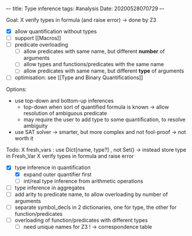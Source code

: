 –-
title: Type inference
tags: #analysis
Date: 20200528070729
–-

Goal:
X verify types in formula (and raise error) → done by Z3
- [x] allow quantification without types
- [ ] support [[Macros]]
- [ ] predicate overloading
    - [ ] allow predicates with same name, but different **number** of arguments
    - [ ] allow types and functions/predicates with the same name
    - [ ] allow predicates with same name, but different **type** of arguments
- [ ] optimisation: see [[Type and Binary Quantifications]]

Options:
* use top-down and bottom-up inferences
    * top-down when sort of quantified formula is known → allow resolution of ambiguous predicate
    * may require the user to add type to some quantification, to resolve ambiguity
* use SAT solver → smarter, but more complex and not fool-proof → not worth it

Todo:
X fresh_vars : use Dict[name, type?] , not Set() → instead store type in Fresh_Var
X verify types in formula and raise error
- [x] type inference in quantification
    - [x] expand outer quantifier first
    - [ ] int/real type inference from arithmetic operations
- [ ] type inference in aggregates
- [ ] add arity to predicate name, to allow overloading by number of arguments
- [ ] separate symbol_decls in 2 dictionaries, one for type, the other for function/predicates
- [ ] overloading of function/predicates with different types
    - [ ] need unique names for Z3 ! → correspondence table
